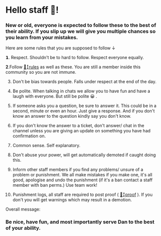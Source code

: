 # Hello staff 👋!
### New or old, everyone is expected to follow these to the best of their ability. If you slip up we will give you multiple chances so you learn from your mistakes. 

Here are some rules that you are supposed to follow ↓

 𝟭. Respect. Shouldn't be to hard to follow. Respect everyone equally.

 **2**.Follow [📜╏rules](https://discord.com/channels/639477525927690240/898041835002400768/898233552334897204) as well as these. You are still a member inside this community so you are not immune.

 3. Don't be bias towards people. Falls under respect at the end of the day.

 4. Be polite. When talking in chats we allow you to have fun and have a laugh with everyone. But still be polite 😀 .

 5. If someone asks you a question, be sure to answer it. This could be in a second, minute or even an hour. Just give a response. And if you don't know an answer to the question kindly say you don't know.

 6. If you don't know the answer to a ticket, don't answer/ chat in the channel unless you are giving an update on something you have had confirmation on. 

 7. Common sense. Self explanatory.

 8. Don't abuse your power, will get automatically demoted if caught doing this. 

 9. Inform other staff members if you find any problems/ unsure of a problem or punishment. We all make mistakes if you make one, it's all good, apologise and undo the punishment (if it's a ban contact a staff member with ban perms.) Use team work!

 10. Punishment logs, all staff are required to post proof ( [🧰╏proof](https://media.discordapp.net/attachments/949604552779390976/968414011198685234/Screenshot_20220426-130124_Discord.png) ). If you don't you will get warnings which may result in a demotion.



Overall message:
### Be nice, have fun, and most importantly serve Dan to the best of your ability. 
